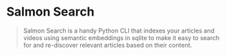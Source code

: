 # Salmon Search
> Salmon Search is a handy Python CLI that indexes your articles and videos using semantic embeddings in sqlite to make it easy to search for and re-discover relevant articles based on their content.